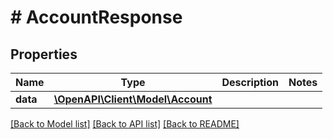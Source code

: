 # # AccountResponse

## Properties

Name | Type | Description | Notes
------------ | ------------- | ------------- | -------------
**data** | [**\OpenAPI\Client\Model\Account**](Account.md) |  |

[[Back to Model list]](../../README.md#models) [[Back to API list]](../../README.md#endpoints) [[Back to README]](../../README.md)
